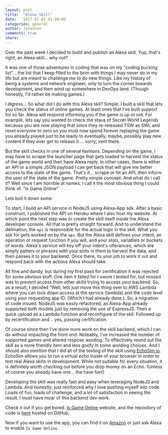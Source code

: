 ```yaml
---
layout: post
title:  "Alexa Skill"
date:   2017-07-02 01:00:00
categories: general
author: Jonathan
comments: true
share:
---
```


Over the past week I decided to build and publish an Alexa skill. Yup, that's right, an Alexa skill... why not?

It was one of those adventures in coding that was on my "coding bucking list"... the list that I keep filled to the brim  with things I may never do in my life but are meant to challenge me to do new things. Like my history of being a systems and network engineer, only to turn the corner towards development, and then wind up somewhere in DevOps land. (Though honestly, I'd rather be making games.)

I digress... So what did I do with this Alexa skil? Simple, I built a skill that lets you check the status of online games. At least ones that I've built support for so far. Alexa will respond informing you if the game is up or not. For example, lets say you wanted to check the staus of Secret World Legends because you are now playing that since they re-released TSW as SWL and reset everyone to zero so you must now spend forever replaying the game you already played just to be ready to eventually, maybe, possibly play new content if they ever get to release it.... sorry, vent there.

But the skill checks in one of several fashions. Depending on the game, I may have to scrape the launcher page that gets loaded to harvest the status of the game world and then have Alexa reply. In other cases, there is either an API or a simple JSON payload I can get back that will give me better access to the state of the game. That's it... scrape or hit an API, then inform the user of the state of the game. Pretty simple concept. And what do i call it? Well since I am horrible at names, I call it the most obvious thing I could think of. "Is Game Online"

Lets boil it down some.

To start, I build an API service in NodeJS using Alexa-App sdk. After a basic construct, I published the API on Heroku where I also host my website. At which point the next step was to create the skill itself inside the Alexa developer console. All that is pretty straight forward. And to understand the deliniation, the `api` is responsible for the actual logic in the skill. What you ask for gets worked on by the `api`. But the Alexa skill defines your intent, an operation or request function if you will, and your slots, variables or buckets of words. Alexa's service will key off your intent's utterances, which are simply patters or phrases with your slots in them to harvest the data, and then passes it to your backend. Once there, its your job to work it out and respond back with the actions Alexa should take.

All fine and dandy, but during my first pass for certification it was rejected for some obvious stuff. One item it failed for I swore I tested for, but missed was to prevent access from other skills trying to access your backend. So, as a result, I decided "Well, lets just move this thing over to AWS Lambda where you can lock down access at the service (lambda) and the code level using your requesting app ID. (Which I had already done.). So, a migration of code insued. NodeJS was easily refactored, as Alexa-App already supported both models just by removing the use of ExpressJS. Then a quick upload as a Lambda function and reconfigure of the skil. Followed up by recertification and .. yes, passing certification.

Of course since then I've done more work on the skill backend, which I can do without impacting the front end. Noteably, I've increased the number of supported games and altered respose wording. To effectively round out the skill as a more friendly item and less goofy in some wording choices. And I should also mention that I did all of the testing of the skill using [EchoSim.io](http://echosim.io). EchoSim allows you to run a virtual echo inside of your browser in order to test real Alexa skills in development. While not suitable for every situation, it is definitely worth checking out before you drop money on an Echo. (Unless of course you already have one... the have fun!)

Developing the skill was really fast and easy when leveraging NodeJS and Lambda. And honestly, just reinforced why I love pushing myself into code. Loads of fun, loads of challenge, and a lot of satisfaction in seeing the result. I must have moar of this backend dev work.

Check it out if you get bored. [Is Game Online](http://isgame.online) website, and the repository of code is [here](https://github.com/jmhardison/isgame-online-lambda) hosted on GitHub.

Now if you want to use the app, you can find it on [Amazon](https://www.amazon.com/Jonathan-Hardison-Is-Game-Online/dp/B0739SWX31/ref=sr_1_1?ie=UTF8&qid=1499047972&sr=8-1&keywords=jonathan+hardison) or just ask Alexa to enable `Is Game Online`.